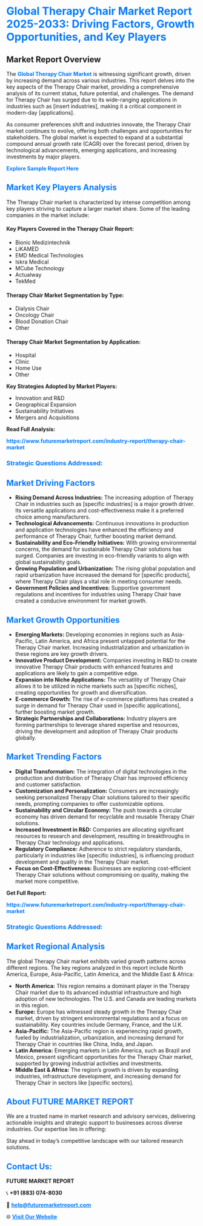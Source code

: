 <h1 style="color: #007BFF;">Global Therapy Chair Market Report 2025-2033: Driving Factors, Growth Opportunities, and Key Players</h1>

<section id="overview">
<h2>Market Report Overview</h2>
<p>The <a href="https://www.futuremarketreport.com/industry-report/therapy-chair-market" style="color: #007BFF; text-decoration: none;"><strong>Global Therapy Chair Market</strong></a> is witnessing significant growth, driven by increasing demand across various industries. This report delves into the key aspects of the Therapy Chair market, providing a comprehensive analysis of its current status, future potential, and challenges. The demand for Therapy Chair has surged due to its wide-ranging applications in industries such as [insert industries], making it a critical component in modern-day [applications].</p>
<p>As consumer preferences shift and industries innovate, the Therapy Chair market continues to evolve, offering both challenges and opportunities for stakeholders. The global market is expected to expand at a substantial compound annual growth rate (CAGR) over the forecast period, driven by technological advancements, emerging applications, and increasing investments by major players.</p>
</section>

<section id="overview">
<p><a href="https://www.futuremarketreport.com/request-sample/reportId=52221" style="color: #007BFF; text-decoration: none;"><strong>Explore Sample Report Here</strong></a></p>
</section>

<section id="key-players">
<h2 style="color: #007BFF;">Market Key Players Analysis</h2>
<p>The Therapy Chair market is characterized by intense competition among key players striving to capture a larger market share. Some of the leading companies in the market include:</p>
<h4>Key Players Covered in the Therapy Chair Report:</h4>
<ul><li>Bionic Medizintechnik</li><li>LiKAMED</li><li>EMD Medical Technologies</li><li>Iskra Medical</li><li>MCube Technology</li><li>Actualway</li><li>TekMed</li></ul>
<h4>Therapy Chair Market Segmentation by Type:</h4>
<ul><li>Dialysis Chair</li><li>Oncology Chair</li><li>Blood Donation Chair</li><li>Other</li></ul>

<h4>Therapy Chair Market Segmentation by Application:</h4>
<ul><li>Hospital</li><li>Clinic</li><li>Home Use</li><li>Other</li></ul>
<p><strong>Key Strategies Adopted by Market Players:</strong></p>
<ul>
<li>Innovation and R&D</li>
<li>Geographical Expansion</li>
<li>Sustainability Initiatives</li>
<li>Mergers and Acquisitions</li>
</ul>
</section>

<section>
<p><strong>Read Full Analysis: </strong></p><a href="https://www.futuremarketreport.com/industry-report/therapy-chair-market" style="color: #007BFF; text-decoration: none;"><strong>https://www.futuremarketreport.com/industry-report/therapy-chair-market</strong></a>
<h3 style="color: #007BFF;">Strategic Questions Addressed:</h3>
</section>

<section id="driving-factors">
<h2 style="color: #007BFF;">Market Driving Factors</h2>
<ul>
<li><strong>Rising Demand Across Industries:</strong> The increasing adoption of Therapy Chair in industries such as [specific industries] is a major growth driver. Its versatile applications and cost-effectiveness make it a preferred choice among manufacturers.</li>
<li><strong>Technological Advancements:</strong> Continuous innovations in production and application technologies have enhanced the efficiency and performance of Therapy Chair, further boosting market demand.</li>
<li><strong>Sustainability and Eco-Friendly Initiatives:</strong> With growing environmental concerns, the demand for sustainable Therapy Chair solutions has surged. Companies are investing in eco-friendly variants to align with global sustainability goals.</li>
<li><strong>Growing Population and Urbanization:</strong> The rising global population and rapid urbanization have increased the demand for [specific products], where Therapy Chair plays a vital role in meeting consumer needs.</li>
<li><strong>Government Policies and Incentives:</strong> Supportive government regulations and incentives for industries using Therapy Chair have created a conducive environment for market growth.</li>
</ul>
</section>

<section id="growth-opportunities">
<h2 style="color: #007BFF;">Market Growth Opportunities</h2>
<ul>
<li><strong>Emerging Markets:</strong> Developing economies in regions such as Asia-Pacific, Latin America, and Africa present untapped potential for the Therapy Chair market. Increasing industrialization and urbanization in these regions are key growth drivers.</li>
<li><strong>Innovative Product Development:</strong> Companies investing in R&D to create innovative Therapy Chair products with enhanced features and applications are likely to gain a competitive edge.</li>
<li><strong>Expansion into Niche Applications:</strong> The versatility of Therapy Chair allows it to be utilized in niche markets such as [specific niches], creating opportunities for growth and diversification.</li>
<li><strong>E-commerce Growth:</strong> The rise of e-commerce platforms has created a surge in demand for Therapy Chair used in [specific applications], further boosting market growth.</li>
<li><strong>Strategic Partnerships and Collaborations:</strong> Industry players are forming partnerships to leverage shared expertise and resources, driving the development and adoption of Therapy Chair products globally.</li>
</ul>
</section>

<section id="trending-factors">
<h2 style="color: #007BFF;">Market Trending Factors</h2>
<ul>
<li><strong>Digital Transformation:</strong> The integration of digital technologies in the production and distribution of Therapy Chair has improved efficiency and customer satisfaction.</li>
<li><strong>Customization and Personalization:</strong> Consumers are increasingly seeking personalized Therapy Chair solutions tailored to their specific needs, prompting companies to offer customizable options.</li>
<li><strong>Sustainability and Circular Economy:</strong> The push towards a circular economy has driven demand for recyclable and reusable Therapy Chair solutions.</li>
<li><strong>Increased Investment in R&D:</strong> Companies are allocating significant resources to research and development, resulting in breakthroughs in Therapy Chair technology and applications.</li>
<li><strong>Regulatory Compliance:</strong> Adherence to strict regulatory standards, particularly in industries like [specific industries], is influencing product development and quality in the Therapy Chair market.</li>
<li><strong>Focus on Cost-Effectiveness:</strong> Businesses are exploring cost-efficient Therapy Chair solutions without compromising on quality, making the market more competitive.</li>
</ul>
</section>

<section>
<p><strong>Get Full Report: </strong></p><a href="https://www.futuremarketreport.com/industry-report/therapy-chair-market" style="color: #007BFF; text-decoration: none;"><strong>https://www.futuremarketreport.com/industry-report/therapy-chair-market</strong></a>
<h3 style="color: #007BFF;">Strategic Questions Addressed:</h3>
</section>


<section id="regional-analysis">
<h2 style="color: #007BFF;">Market Regional Analysis</h2>
<p>The global Therapy Chair market exhibits varied growth patterns across different regions. The key regions analyzed in this report include North America, Europe, Asia-Pacific, Latin America, and the Middle East & Africa:</p>
<ul>
<li><strong>North America:</strong> This region remains a dominant player in the Therapy Chair market due to its advanced industrial infrastructure and high adoption of new technologies. The U.S. and Canada are leading markets in this region.</li>
<li><strong>Europe:</strong> Europe has witnessed steady growth in the Therapy Chair market, driven by stringent environmental regulations and a focus on sustainability. Key countries include Germany, France, and the U.K.</li>
<li><strong>Asia-Pacific:</strong> The Asia-Pacific region is experiencing rapid growth, fueled by industrialization, urbanization, and increasing demand for Therapy Chair in countries like China, India, and Japan.</li>
<li><strong>Latin America:</strong> Emerging markets in Latin America, such as Brazil and Mexico, present significant opportunities for the Therapy Chair market, supported by growing industrial activities and investments.</li>
<li><strong>Middle East & Africa:</strong> The region’s growth is driven by expanding industries, infrastructure development, and increasing demand for Therapy Chair in sectors like [specific sectors].</li>
</ul>
</section>

<footer>
<h2 style="color: #007BFF;">About FUTURE MARKET REPORT</h2>
<p>We are a trusted name in market research and advisory services, delivering actionable insights and strategic support to businesses across diverse industries. Our expertise lies in offering:</p>

<p>Stay ahead in today’s competitive landscape with our tailored research solutions.</p>

<h2 style="color: #007BFF;">Contact Us:</h2>
<p><strong>FUTURE MARKET REPORT</strong></p>
<p>📞 <strong>+91 (883) 074-8030</strong></p>
<p>📧 <strong><a href="mailto:help@futuremarketreport.com" style="color: #007BFF;">help@futuremarketreport.com</a></strong></p>
<p>🌐 <strong><a href="https://www.futuremarketreport.com/" style="color: #007BFF;">Visit Our Website</a></strong></p>
</footer>